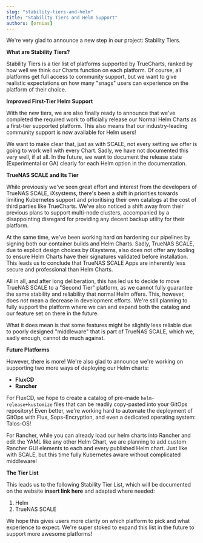 ```yaml
---
slug: "stability-tiers-and-helm"
title: "Stability Tiers and Helm Support"
authors: [ornias]
---
```


We're very glad to announce a new step in our project: Stability Tiers.

**What are Stability Tiers?**

Stability Tiers is a tier list of platforms supported by TrueCharts, ranked by how well we think our Charts function on each platform.
Of course, all platforms get full access to community support, but we want to give realistic expectations on how many "snags" users can experience on the platform of their choice.


**Improved First-Tier Helm Support**

With the new tiers, we are also finally ready to announce that we've completed the required work to officially release our Normal Helm Charts as a first-tier supported platform.
This also means that our industry-leading community support is now available for Helm users!

We want to make clear that, just as with SCALE, not every setting we offer is going to work well with every Chart.
Sadly, we have not documented this very well, if at all. In the future, we want to document the release state (Experimental or GA) clearly for each Helm option in the documentation.


**TrueNAS SCALE and Its Tier**

While previously we've seen great effort and interest from the developers of TrueNAS SCALE, iXsystems, there's been a shift in priorities towards limiting Kubernetes support and prioritising their own catalogs at the cost of third parties like TrueCharts.
We've also noticed a shift away from their previous plans to support multi-node clusters, accompanied by a disappointing disregard for providing any decent backup utility for their platform.

At the same time, we've been working hard on hardening our pipelines by signing both our container builds and Helm Charts. Sadly, TrueNAS SCALE, due to explicit design choices by iXsystems, also does not offer any tooling to ensure Helm Charts have their signatures validated before installation.
This leads us to conclude that TrueNAS SCALE Apps are inherently less secure and professional than Helm Charts.

All in all, and after long deliberation, this has led us to decide to move TrueNAS SCALE to a "Second Tier" platform, as we cannot fully guarantee the same stability and reliability that normal Helm offers.
This, however, does *not* mean a decrease in development efforts. We're still planning to fully support the platform where we can and expand both the catalog and our feature set on there in the future.

What it does mean is that some features might be slightly less reliable due to poorly designed "middleware" that is part of TrueNAS SCALE, which we, sadly enough, cannot do much against.

**Future Platforms**

However, there is more!
We're also glad to announce we're working on supporting two more ways of deploying our Helm charts:

- **FluxCD**
- **Rancher**

For FluxCD, we hope to create a catalog of pre-made `helm-release+kustomize` files that can be readily copy-pasted into your GitOps repository!
Even better, we're working hard to automate the deployment of GitOps with Flux, Sops-Encryption, and even a dedicated operating system: Talos-OS!

For Rancher, while you can already load our helm charts into Rancher and edit the YAML like any other Helm Chart, we are planning to add custom Rancher GUI elements to each and every published Helm chart. Just like with SCALE, but this time fully Kubernetes aware without complicated middleware!


**The Tier List**

This leads us to the following Stability Tier List, which will be documented on the website **insert link here** and adapted where needed:

1. Helm
2. TrueNAS SCALE

We hope this gives users more clarity on which platform to pick and what experience to expect. We're super stoked to expand this list in the future to support more awesome platforms!

